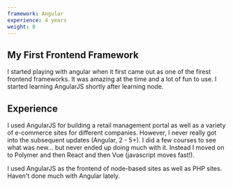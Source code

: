 ```yaml
---
framework: Angular
experience: 4 years
weight: 0
---
```


## My First Frontend Framework
I started playing with angular when it first came out as one of the firest frontend frameworks. It was amazing at the time and a lot of fun to use. I started learning AngularJS shortly after learning node.

## Experience
I used AngularJS for building a retail management portal as well as a variety of e-commerce sites for different companies. However, I never really got into the subsequent updates (Angular, 2 - 5+). I did a few courses to see what was new... but never ended up doing much with it. Instead I moved on to Polymer and then React and then Vue (javascript moves fast!).

I used AngularJS as the frontend of node-based sites as well as PHP sites. Haven't done much with Angular lately.
